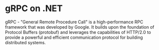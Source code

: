# gRPC on .NET

gRPC - "General Remote Procedure Call" is a high-performance RPC framework that was developed by Google. It builds upon the foundation of Protocol Buffers (protobuf) and leverages the capabilities of HTTP/2.0 to provide a powerful and efficient communication protocol for building distributed systems.
